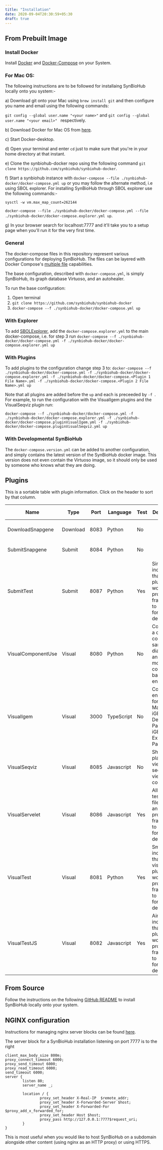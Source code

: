 ```yaml
---
title: "Installation"
date: 2020-09-04T20:30:59+05:30
draft: true
---
```

## From Prebuilt Image

### Install Docker

Install [Docker](https://docs.docker.com/get-docker/) and [Docker-Compose](https://docs.docker.com/compose/install/) on your System.

### For Mac OS:

The following instructions are to be followed for installaing SynBioHub locally onto you system:-

a) Download git onto your Mac using ``` brew install git ``` and then configure you name and email using the following commands: 

`git config --global user.name "<your name>"`  and `git config --global user.name "<your email>" ` respectively.

b) Download Docker for Mac OS from [here](https://docs.docker.com/docker-for-mac/install/).

c) Start Docker-desktop.

d) Open your terminal and enter ` cd ` just to make sure that you're in your home directory at that instant.

e) Clone the synbiohub-docker repo using the following command `git clone https://github.com/synbiohub/synbiohub-docker`.

f) Start a synbiohub instance with `docker-compose --file ./synbiohub-docker/docker-compose.yml up` or you may follow the alternate method, i.e using SBOL explorer. For installing SynBioHub through SBOL explorer use the following commands:-

`sysctl -w vm.max_map_count=262144`

`docker-compose --file ./synbiohub-docker/docker-compose.yml --file ./synbiohub-docker/docker-compose.explorer.yml up`.

g) In your browser search for localhost:7777 and it'll take you to a setup page when you'll run it for the very first time.


### General
The docker-compose files in this repository represent various configurations for deploying SynBioHub.
The files can be layered with Docker Compose's [multiple file](https://docs.docker.com/compose/reference/overview/#specifying-multiple-compose-file) capabilities. 

The base configuration, described with `docker-compose.yml`, is simply SynBioHub, its graph database Virtuoso, and an autohealer.

To run the base configuration:
1. Open terminal
2. `git clone https://github.com/synbiohub/synbiohub-docker`
3. `docker-compose --f ./synbiohub-docker/docker-compose.yml up`

### With Explorer
To add [SBOLExplorer](https://github.com/michael13162/SBOLExplorer), add the `docker-compose.explorer.yml` to the main docker-compose, i.e. for step 3 run `docker-compose --f ./synbiohub-docker/docker-compose.yml -f ./synbiohub-docker/docker-compose.explorer.yml up`

### With Plugins
To add plugins to the configuration change step 3 to: `docker-compose --f ./synbiohub-docker/docker-compose.yml -f ./synbiohub-docker/docker-compose.explorer.yml -f ./synbiohub-docker/docker-compose.<Plugin 1 File Name>.yml -f ./synbiohub-docker/docker-compose.<Plugin 2 File Name>.yml up`

Note that all plugins are added before the `up` and each is preceeded by `-f `. For example, to run the configuration with the VisualIgem plugins and the VisualSeqviz plugin run:

`docker-compose --f ./synbiohub-docker/docker-compose.yml -f ./synbiohub-docker/docker-compose.explorer.yml -f ./synbiohub-docker/docker-compose.pluginVisualIgem.yml -f ./synbiohub-docker/docker-compose.pluginVisualSeqviz.yml up`

### With Developmental SynBioHub
The `docker-compose.version.yml` can be added to another configuration, and simply contains the latest version of the SynBioHub docker image. 
This version does not even contain the Virtuoso image, so it should only be used by someone who knows what they are doing. 

## Plugins
This is a sortable table with plugin information. Click on the header to sort by that column.

  

|Name|Type|Port|Language|Test|Description|Multi-Endpoint|Repository|File|
|--- |--- |--- |--- |--- |--- |--- |--- |--- |
|DownloadSnapgene|Download|8083|Python|No|||Plugin-Download-Snapgene|docker-compose.pluginDownloadSnapgene.yml|
|SubmitSnapgene|Submit|8084|Python|No|||Plugin-Submit-Snapgene|docker-compose.pluginSubmitSnapgene.yml|
|SubmitTest|Submit|8087|Python|Yes|Simply indicates that submit plugins are working and provides a framework to play with for plugin developers|No|Plugin-Submit-Test|docker-compose.pluginSubmitTest.yml|
|VisualComponentUse|Visual|8080|Python|No|Containing a co-use component sankey diagram, and the most used components bar graph endpoints|Yes|Plugin-Visual-Component-Use|docker-compose.pluginVisualComponentUse.yml|
|VisualIgem|Visual|3000|TypeScript|No|Containing endpoints for iGEM Main Page, iGEM Design Page, and iGEM Experience Page|Yes|Plugin-Visual-Igem|docker-compose.pluginVisualIgem.yml|
|VisualSeqviz|Visual|8085|Javascript|No|Shows the plasmid view and sequence view of components|No|sequence-view-plugin|docker-compose.pluginVisualSeqviz.yml|
|VisualServelet|Visual|8086|Javascript|Yes|Allows testing of file serving and provides a framework to play with for plugin developers|No|Plugin-Visual-Serve-Test-js|docker-compose.pluginVisualServelet.yml|
|VisualTest|Visual|8081|Python|Yes|Smply indicates that visualisation plugins are working and provides a framework to play with for plugin developers|No|Plugin-Visual-Test|docker-compose.pluginVisualTest.yml|
|VisualTestJS|Visual|8082|Javascript|Yes|Aimply indicates that submit plugins are working and provides a framework to play with for plugin developers|No|Plugin-Visual-Test-js|docker-compose.pluginVisualTestJS.yml|

## From Source

Follow the instructions on the following [GitHub README](https://github.com/synbiohub/synbiohub) to install SynBioHub locally onto your system. 

## NGINX configuration

Instructions for managing nginx server blocks can be found [here](https://www.digitalocean.com/community/tutorials/how-to-set-up-nginx-server-blocks-virtual-hosts-on-ubuntu-16-04#step-three-create-server-block-files-for-each-domain).

The server block for a SynBioHub installation listening on port 7777 is to the right 

```
client_max_body_size 800m;
proxy_connect_timeout 6000;
proxy_send_timeout 6000;
proxy_read_timeout 6000;
send_timeout 6000;
server {
        listen 80;
        server_name _;

        location / {
                proxy_set_header X-Real-IP  $remote_addr;
                proxy_set_header X-Forwarded-Server $host;
                proxy_set_header X-Forwarded-For $proxy_add_x_forwarded_for;
                proxy_set_header Host $host;
                proxy_pass http://127.0.0.1:7777$request_uri;
        }
}
```
This is most useful when you would like to host SynBioHub on a subdomain alongside other content (using nginx as an HTTP proxy) or using HTTPS. 



